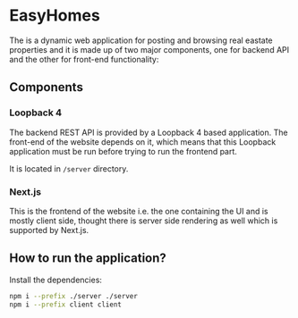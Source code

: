 # EasyHomes

The is a dynamic web application for posting and browsing real eastate properties and it is made up of two major components, one for backend API and the other for front-end functionality:

## Components

### Loopback 4

The backend REST API is provided by a Loopback 4 based application. The front-end of the website depends on it, which means that this Loopback application must be run before trying to run the frontend part.

It is located in `/server` directory.

### Next.js

This is the frontend of the website i.e. the one containing the UI and is mostly client side, thought there is server side rendering as well which is supported by Next.js.

## How to run the application?

Install the dependencies:

```bash
npm i --prefix ./server ./server 
npm i --prefix client client 
```

